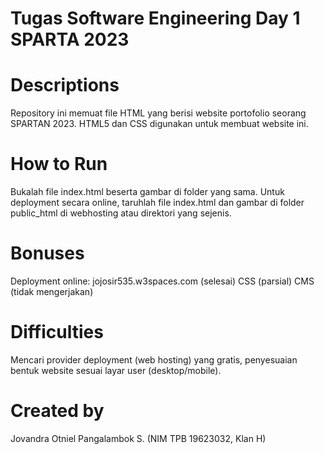 # Tugas Software Engineering Day 1 SPARTA 2023

# Descriptions
Repository ini memuat file HTML yang berisi website portofolio seorang SPARTAN 2023. HTML5 dan CSS digunakan untuk membuat website ini.

# How to Run
Bukalah file index.html beserta gambar di folder yang sama. Untuk deployment secara online, taruhlah file index.html dan gambar di folder public_html di webhosting atau direktori yang sejenis.

# Bonuses
Deployment online: jojosir535.w3spaces.com (selesai)
CSS (parsial)
CMS (tidak mengerjakan)

# Difficulties
Mencari provider deployment (web hosting) yang gratis, penyesuaian bentuk website sesuai layar user (desktop/mobile).

# Created by
Jovandra Otniel Pangalambok S. (NIM TPB 19623032, Klan H)
